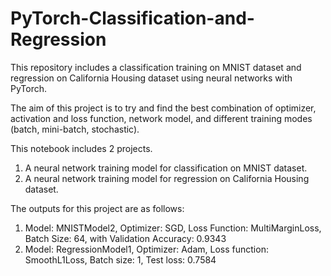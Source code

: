 # PyTorch-Classification-and-Regression
This repository includes a classification training on MNIST dataset and regression on California Housing dataset using neural networks with PyTorch.

The aim of this project is to try and find the best combination of optimizer, activation and loss function, network model, and different training modes (batch, mini-batch, stochastic).

This notebook includes 2 projects.

1) A neural network training model for classification on MNIST dataset.
2) A neural network training model for regression on California Housing dataset.

The outputs for this project are as follows:

1) Model: MNISTModel2, Optimizer: SGD, Loss Function: MultiMarginLoss, Batch Size: 64, with Validation Accuracy: 0.9343
2) Model: RegressionModel1, Optimizer: Adam, Loss function: SmoothL1Loss, Batch size: 1, Test loss: 0.7584
